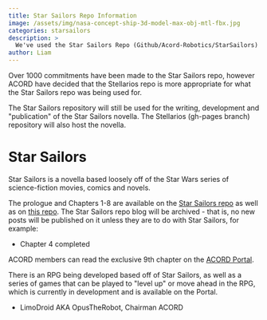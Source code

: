 ```yaml
---
title: Star Sailors Repo Information
image: /assets/img/nasa-concept-ship-3d-model-max-obj-mtl-fbx.jpg
categories: starsailors
description: >
  We've used the Star Sailors Repo (Github/Acord-Robotics/StarSailors) for the past few months to catalogue the development of Stellarios. From now, that repo will only dicuss the development of the Star Sailors novella series, which will also be discussed here.
author: Liam
---
```


Over 1000 commitments have been made to the Star Sailors repo, however ACORD have decided that the Stellarios repo is more appropriate for what the Star Sailors repo was being used for.

The Star Sailors repository will still be used for the writing, development and "publication" of the Star Sailors novella. The Stellarios (gh-pages branch) repository will also host the novella.

# Star Sailors

Star Sailors is a novella based loosely off of the Star Wars series of science-fiction movies, comics and novels. 

The prologue and Chapters 1-8 are available on the [Star Sailors repo](http://acord-robotics.github.io/starsailors) as well as on [this repo](http://acord-robotics.github.io/stellarios/compass). The Star Sailors repo blog will be archived - that is, no new posts will be published on it unless they are to do with Star Sailors, for example:

* Chapter 4 completed

ACORD members can read the exclusive 9th chapter on the [ACORD Portal](http://allianceofdroids.org.au/aod/starsailors). 

There is an RPG being developed based off of Star Sailors, as well as a series of games that can be played to "level up" or move ahead in the RPG, which is currently in development and is available on the Portal.

-  LimoDroid AKA OpusTheRobot, Chairman ACORD